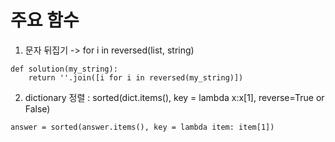# 주요 함수
1. 문자 뒤집기 -> for i in reversed(list, string)
~~~
def solution(my_string):
    return ''.join([i for i in reversed(my_string)])
~~~

2. dictionary 정렬 : sorted(dict.items(), key = lambda x:x[1], reverse=True or False)
~~~
answer = sorted(answer.items(), key = lambda item: item[1])
~~~
